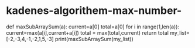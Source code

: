 # kadenes-algorithem-max-number-
def maxSubArraySum(a):
  current=a[0]
  total=a[0]
  for i in range(1,len(a)):
    current=max(a[i],current+a[i])
    total = max(total,current)
  return total
my_list=[-2,-3,4,-1,-2,1,5,-3]
print(maxSubArraySum(my_list))
